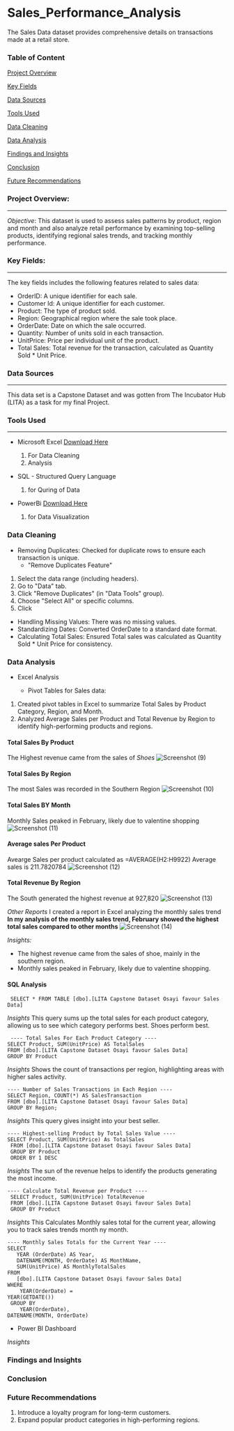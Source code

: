# Sales_Performance_Analysis
The Sales Data dataset provides comprehensive details on transactions made at a retail store.

### Table of Content
[Project Overview](#project-overview)

[Key Fields](#key-fields)

[Data Sources](#data-sources)

[Tools Used](#tools-used)

[Data Cleaning](#data-cleaning)

[Data Analysis](#data-analysis)

[Findings and Insights](#findings-and-insights)

[Conclusion](#conclusion)

[Future Recommendations](#future-recommendations)



### Project Overview:
---
*Objective*:
This dataset is used to assess sales patterns by product, region and month and also analyze retail performance by examining top-selling products, identifying regional sales trends, and tracking monthly performance.

### Key Fields:
---
The key fields includes the following features related to sales data:
 - OrderID: A unique identifier for each sale.
 - Customer Id: A unique identifier for each customer.
 - Product: The type of product sold.
 - Region: Geographical region where the sale took place.
 - OrderDate: Date on which the sale occurred.
 - Quantity: Number of units sold in each transaction.
 - UnitPrice: Price per individual unit of the product. 
 - Total Sales: Total revenue for the transaction, calculated as Quantity Sold * Unit Price.

### Data Sources
---
This data set is a Capstone Dataset and was gotten from The Incubator Hub (LITA) as a task for my final Project.

### Tools Used
---
- Microsoft Excel [Download Here](https://www.microsoft.com)
   1. For Data Cleaning
   2. Analysis
      
- SQL - Structured Query Language
   1. for Quring of Data
  
- PowerBi [Download Here](https://www.PowerBi.com)
    1. for Data Visualization

### Data Cleaning
 - Removing Duplicates: Checked for duplicate rows to ensure each transaction is unique.
   - "Remove Duplicates Feature"
1. Select the data range (including headers).
2. Go to "Data" tab.
3. Click "Remove Duplicates" (in "Data Tools" group).
4. Choose "Select All" or specific columns.
5. Click
 - Handling Missing Values: There was no missing values.
 - Standardizing Dates: Converted OrderDate to a standard date format.
 - Calculating Total Sales: Ensured Total sales was calculated as Quantity Sold * Unit Price for consistency.

### Data Analysis
 - Excel Analysis

   - Pivot Tables for Sales data:
1. Created pivot tables in Excel to summarize Total Sales by Product Category, Region, and Month.
2. Analyzed Average Sales per Product and Total Revenue by Region to identify high-performing products and regions.

#### Total Sales By Product
The Highest revenue came from the sales of *Shoes* 
![Screenshot (9)](https://github.com/user-attachments/assets/12e0eb2b-ba18-4ff7-9bcf-1bf6e44e00de)

#### Total Sales By Region
The most Sales was recorded in the Southern Region
![Screenshot (10)](https://github.com/user-attachments/assets/cff63e62-5ae0-476c-b8e6-2cda871c229a)

#### Total Sales BY Month
Monthly Sales peaked in February, likely due to valentine shopping
![Screenshot (11)](https://github.com/user-attachments/assets/3e60b6dd-e970-4ab6-bb77-f67cea3df840)

#### Average sales Per Product
Avearge Sales per product calculated as =AVERAGE(H2:H9922)
Average sales is 211.7820784
![Screenshot (12)](https://github.com/user-attachments/assets/34ac1ba7-c5a6-4c8b-bf6b-10814d7ed1cc)

#### Total Revenue By Region
The South generated the highest revenue at 927,820
![Screenshot (13)](https://github.com/user-attachments/assets/71173050-c26e-4813-a80a-6c5081fd12c5)

*Other Reports*
I created a report in Excel analyzing the monthly sales trend
**In my analysis of the monthly sales trend, February showed the highest total sales compared to other months**
![Screenshot (14)](https://github.com/user-attachments/assets/a040167c-5df3-422c-8762-adab10c7dd51)


*Insights:*
 - The highest revenue came from the sales of shoe, mainly in the southern region.
 - Monthly sales peaked in February, likely due to valentine shopping.

 #### SQL Analysis
```
 SELECT * FROM TABLE [dbo].[LITA Capstone Dataset Osayi favour Sales Data]
```

*Insights*
This query sums up the total sales for each product category, allowing us to see which category performs best.
Shoes perform best.
```
 ---- Total Sales For Each Product Category ----
SELECT Product, SUM(UnitPrice) AS TotalSales
FROM [dbo].[LITA Capstone Dataset Osayi favour Sales Data] 
GROUP BY Product
```

*Insights*
Shows the count of transactions per region, highlighting areas with higher sales activity.

```
---- Number of Sales Transactions in Each Region ----
SELECT Region, COUNT(*) AS SalesTransaction
FROM [dbo].[LITA Capstone Dataset Osayi favour Sales Data]
GROUP BY Region;
```

*Insights*
This query gives insight into your best seller.
```
---- Highest-selling Product by Total Sales Value ----
SELECT Product, SUM(UnitPrice) As TotalSales
 FROM [dbo].[LITA Capstone Dataset Osayi favour Sales Data] 
 GROUP BY Product
 ORDER BY 1 DESC
```

*Insights*
The sun of the revenue helps to identify the products generating the most income.
```
---- Calculate Total Revenue per Product ----
 SELECT Product, SUM(UnitPrice) TotalRevenue
 FROM [dbo].[LITA Capstone Dataset Osayi favour Sales Data]
 GROUP BY Product
```

*Insights*
This Calculates Monthly sales total for the current year, allowing you to track sales trends month ny month.
```
---- Monthly Sales Totals for the Current Year ----
SELECT
   YEAR (OrderDate) AS Year,
   DATENAME(MONTH, OrderDate) AS MonthName,
   SUM(UnitPrice) AS MonthlyTotalSales
FROM 
   [dbo].[LITA Capstone Dataset Osayi favour Sales Data]
WHERE
    YEAR(OrderDate) = 
YEAR(GETDATE())
 GROUP BY 
    YEAR(OrderDate),
DATENAME(MONTH, OrderDate) 

```

 - Power BI Dashboard

*Insights*

### Findings and Insights

### Conclusion

### Future Recommendations
1. Introduce a loyalty program for long-term customers.
2. Expand popular product categories in high-performing regions.
